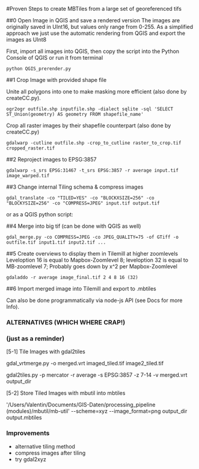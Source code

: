 #Proven Steps to create MBTiles from a large set of georeferenced tifs

##0 Open Image in QGIS and save a rendered version
The images are originally saved in UInt16, but values only range from 0-255. As a simplified approach we just use the automatic rendering from QGIS and export the images as UInt8

First, import all images into QGIS, then copy the script into the Python Console of QGIS or run it from terminal
```
python QGIS_prerender.py
```
##1 Crop Image with provided shape file

Unite all polygons into one to make masking more efficient (also done by createCC.py).
```
ogr2ogr outfile.shp inputfile.shp -dialect sqlite -sql 'SELECT ST_Union(geometry) AS geometry FROM shapefile_name'
```
Crop all raster images by their shapefile counterpart (also done by createCC.py)
```
gdalwarp -cutline outfile.shp -crop_to_cutline raster_to_crop.tif cropped_raster.tif
```
##2 Reproject images to EPSG:3857
```
gdalwarp -s_srs EPSG:31467 -t_srs EPSG:3857 -r average input.tif image_warped.tif
```
##3 Change internal Tiling schema & compress images
```
gdal_translate -co "TILED=YES" -co "BLOCKXSIZE=256" -co "BLOCKYSIZE=256" -co "COMPRESS=JPEG" input.tif output.tif
```
or as a QGIS python script:

##4 Merge into big tif (can be done with QGIS as well)
```
gdal_merge.py -co COMPRESS=JPEG -co JPEG_QUALITY=75 -of GTiff -o outfile.tif input1.tif input2.tif ...
```
##5 Create overviews to display them in Tilemill at higher zoomlevels
Leveloption 16 is equal to Mapbox-Zoomlevel 8; leveloption 32 is equal to MB-zoomlevel 7; Probably goes down by x^2 per Mapbox-Zoomlevel
```
gdaladdo -r average image_final.tif 2 4 8 16 (32)
```
##6 Import merged image into Tilemill and export to .mbtiles

Can also be done programmatically via node-js API (see Docs for more Info).












### ALTERNATIVES (WHICH WHERE CRAP!)
### (just as a reminder)
[5-1] Tile Images with gdal2tiles

gdal_vrtmerge.py -o merged.vrt imaged_tiled.tif image2_tiled.tif

gdal2tiles.py -p mercator -r average -s EPSG:3857 -z 7-14 -v merged.vrt output_dir

[5-2] Store Tiled Images with mbutil into mbtiles

'/Users/Valentin/Documents/GIS-Daten/processing_pipeline (modules)/mbutil/mb-util' --scheme=xyz --image_format=png output_dir output.mbtiles

### Improvements
- alternative tiling method
- compress images after tiling
- try gdal2xyz
